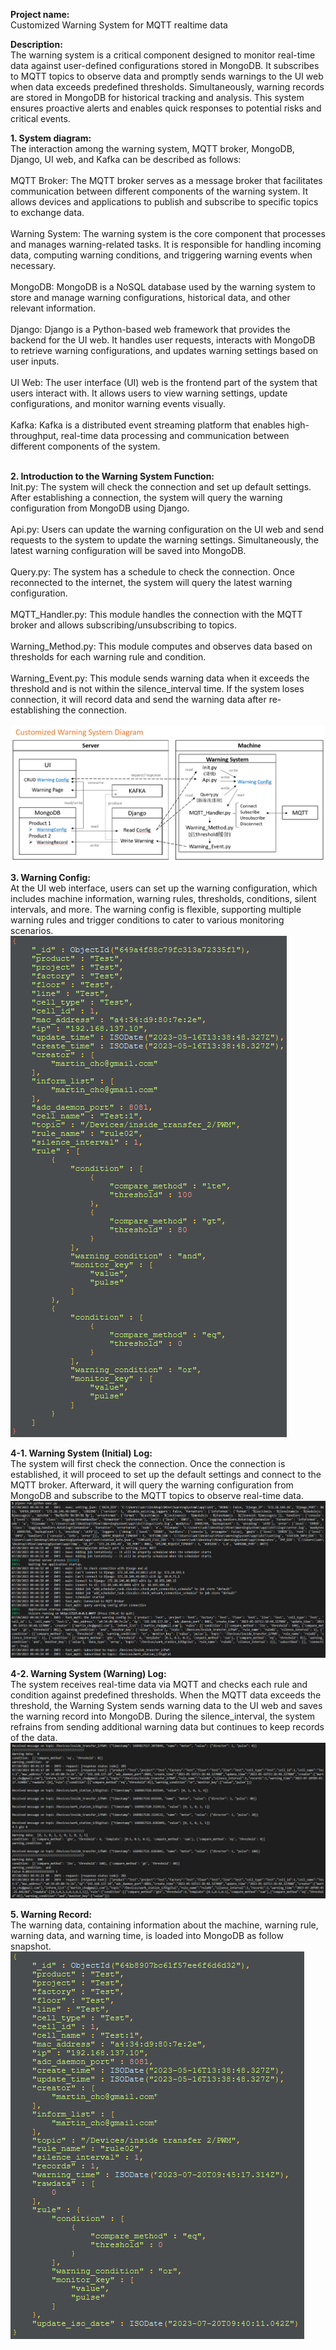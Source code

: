 <b> Project name: </b> <br>
Customized Warning System for MQTT realtime data

<b> Description: </b> <br>
The warning system is a critical component designed to monitor real-time data against user-defined configurations stored in MongoDB. It subscribes to MQTT topics to observe data and promptly sends warnings to the UI web when data exceeds predefined thresholds. Simultaneously, warning records are stored in MongoDB for historical tracking and analysis. This system ensures proactive alerts and enables quick responses to potential risks and critical events.

<b> 1. System diagram: </b><br>
The interaction among the warning system, MQTT broker, MongoDB, Django, UI web, and Kafka can be described as follows:<br><br>
MQTT Broker: The MQTT broker serves as a message broker that facilitates communication between different components of the warning system. It allows devices and applications to publish and subscribe to specific topics to exchange data.<br><br>
Warning System: The warning system is the core component that processes and manages warning-related tasks. It is responsible for handling incoming data, computing warning conditions, and triggering warning events when necessary.<br><br>
MongoDB: MongoDB is a NoSQL database used by the warning system to store and manage warning configurations, historical data, and other relevant information.<br><br>
Django: Django is a Python-based web framework that provides the backend for the UI web. It handles user requests, interacts with MongoDB to retrieve warning configurations, and updates warning settings based on user inputs.<br><br>
UI Web: The user interface (UI) web is the frontend part of the system that users interact with. It allows users to view warning settings, update configurations, and monitor warning events visually.<br><br>
Kafka: Kafka is a distributed event streaming platform that enables high-throughput, real-time data processing and communication between different components of the system.<br><br>

<b> 2. Introduction to the Warning System Function:</b> <br>
Init.py: The system will check the connection and set up default settings. After establishing a connection, the system will query the warning configuration from MongoDB using Django.<br><br>
Api.py: Users can update the warning configuration on the UI web and send requests to the system to update the warning settings. Simultaneously, the latest warning configuration will be saved into MongoDB.<br><br>
Query.py: The system has a schedule to check the connection. Once reconnected to the internet, the system will query the latest warning configuration.<br><br>
MQTT_Handler.py: This module handles the connection with the MQTT broker and allows subscribing/unsubscribing to topics.<br><br>
Warning_Method.py: This module computes and observes data based on thresholds for each warning rule and condition.<br><br>
Warning_Event.py: This module sends warning data when it exceeds the threshold and is not within the silence_interval time. If the system loses connection, it will record data and send the warning data after re-establishing the connection.<br><br>
![png](https://github.com/marx1992620/WarningSystem/blob/main/system_diagram.png) <br>

<b>3. Warning Config:</b> <br>
At the UI web interface, users can set up the warning configuration, which includes machine information, warning rules, thresholds, conditions, silent intervals, and more. The warning config is flexible, supporting multiple warning rules and trigger conditions to cater to various monitoring scenarios. <br>
![png](https://github.com/marx1992620/WarningSystem/blob/main/warning_config.png) <br>

<b>4-1. Warning System (Initial) Log:</b> <br>
The system will first check the connection. Once the connection is established, it will proceed to set up the default settings and connect to the MQTT broker. Afterward, it will query the warning configuration from MongoDB and subscribe to the MQTT topics to observe real-time data. <br>
![png](https://github.com/marx1992620/WarningSystem/blob/main/warning_system_init.png) <br>

<b>4-2. Warning System (Warning) Log:</b> <br>
The system receives real-time data via MQTT and checks each rule and condition against predefined thresholds. When the MQTT data exceeds the threshold, the Warning System sends warning data to the UI web and saves the warning record into MongoDB. During the silence_interval, the system refrains from sending additional warning data but continues to keep records of the data. <br>
![png](https://github.com/marx1992620/WarningSystem/blob/main/warning_system_log.png) <br>

<b>5. Warning Record:</b> <br>
The warning data, containing information about the machine, warning rule, warning data, and warning time, is loaded into MongoDB as follow snapshot. <br>
![png](https://github.com/marx1992620/WarningSystem/blob/main/warning_record.png) <br>
